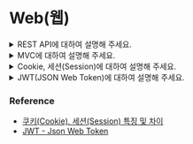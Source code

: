 # Web(웹)

<details>
  <summary>REST API에 대하여 설명해 주세요.</summary>
  <br>

- “Representational State Transfer” 의 약자로 자원을 이름(자원의 표현)으로 구분하여 해당 자원의 상태(정보)를 주고 받는 모든 것을 의미합니다.

- 구성요소
    - 자원(Resource)
    - 행위(Verb)
    - 표현(Representations) 

- 제약조건
  - Client-Server
  - Stateless
  - Caching
  - Uniform Interface
    - identification of resources
    - manipulation of resources through representations
    - self-descriptive message
    - HATEOAS(hyermedia as thr engine of application state)
  - Layered System
  - Code on demand(Optional)

</details>


<details>
  <summary>MVC에 대하여 설명해 주세요.</summary>
  <br>

- MVC(Model-View-Controller) 패턴은 소프트웨어 개발에서 사용되는 아키텍처 패턴 중 하나로, 소프트웨어의 구성 요소를 Model, View, Controller 3개의 역할로 분리하여 각각의 역할을 담당하도록 설계하는 패턴입니다.
- 각각의 역할을 분리하여, 코드의 재사용성과 유지보수성을 향상시키고, 소프트웨어 개발 과정에서의 역할 분담과 협업을 용이하게 합니다.

### 역할
  - Model: 애플리케이션의 데이터와 데이터 처리 로직을 담당합니다. 데이터의 유효성 검사, 데이터베이스와의 상호작용, 데이터의 변경 등의 작업을 수행합니다.
  - View: 사용자 인터페이스(UI)를 담당합니다. 모델에서 처리한 데이터를 적절한 형식으로 사용자에게 보여주거나, 사용자의 입력을 수신하여 컨트롤러에 전달합니다.
  - Controller: 모델과 뷰 간의 상호작용을 조정합니다. 사용자의 입력에 따라 모델의 데이터를 업데이트하거나, 뷰의 표시를 갱신합니다.


</details>

<details>
  <summary>Cookie, 세션(Session)에 대하여 설명해 주세요.</summary>
  <br>

- Cookie
  - 웹 서버가 클라이언트(웹 브라우저)에게 전송하는 작은 데이터 조각입니다.
  - 쿠키는 클라이언트 측에서 저장되며, 클라이언트가 웹 서버에 요청을 보낼 때마다 해당 쿠키가 함께 전송됩니다.

- Cookie 특징
  - 이름, 값, 만료일(저장 기간 설정), 경로 정보로 구성되어 있습니다.
  - 클라이언트에 총 <b>300</b>개의 쿠키를 저장할 수 있습니다.
  - 하나의 도메인 당 <b>20</b>개의 쿠키를 가질 수 있습니다.
  - 하나의 쿠키는 <b>4KB(=4096byte)</b>까지 저장 가능합니다.

- 쿠키의 동작 순서
  1. 클라이언트가 페이지를 요청합니다. (사용자가 웹사이트 접근)
  2. 웹 서버는 쿠키를 생성합니다.
  3. 생성한 쿠키에 정보를 담아 HTTP 화면을 돌려줄 때, 같이 클라이언트에게 돌려줍니다.
  4. 넘겨 받은 쿠키는 클라이언트가 가지고 있다가(로컬 PC에 저장) 다시 서버에 요청할 때 요청과 함께 쿠키를 전송합니다.
  5. 동일 사이트 재방문시 클라이언트의 PC에 해당 쿠키가 있는 경우, 요청 페이지와 함께 쿠키를 전송합니다.

- 세션(Session)
  - 서버 측에서 클라이언트의 상태를 유지하기 위해 사용되는 개념입니다.
  - 클라이언트가 서버에 접속하면 서버는 클라이언트에게 고유한 세션 ID를 부여하고, 해당 세션 ID를 서버에 저장합니다. 클라이언트가 서버에 요청을 보낼 때마다 세션 ID를 함께 전송하고, 서버는 세션 ID를 사용하여 클라이언트의 상태를 유지합니다.
  - 방문자가 웹 서버에 접속해 있는 상태를 하나의 단위로 보고 그것을 세션이라 합니다.

- 세션 특징
  - 웹 서버에 웹 컨테이너의 상태를 유지하기 위한 정보를 저장합니다.
  - 웹 서버의 저장되는 쿠키(=세션 쿠키)
  - 브라우저를 닫거나, 서버에서 세션을 삭제했을때만 삭제가 되므로, 쿠키보다 비교적 보안이 좋습니다.
  - 저장 데이터에 제한이 없습니다.(서버 용량이 허용하는 한...)
  - 각 클라이언트 고유 Session ID를 부여합니다. Session ID로 클라이언트를 구분하여 각 클라이언트 요구에 맞는 서비스 제공합니다.

- 세션의 동작 순서
  1. 클라이언트가 페이지를 요청합니다. (사용자가 웹사이트 접근)
  2. 서버는 접근한 클라이언트의 Request-Header 필드인 Cookie를 확인하여, 클라이언트가 해당 session-id를 보냈는지 확인합니다.
  3. session-id가 존재하지 않는다면, 서버는 session-id를 생성해 클라이언트에게 돌려줍니다.
  4. 서버에서 클라이언트로 돌려준 session-id를 쿠키를 사용해 서버에 저장합니다. 쿠키 이름 : JSESSIONID
  5. 클라이언트는 재접속 시, 이 쿠키(JSESSIONID)를 이용하여 session-id 값을 서버에 전달합니다.

</details>

<details>
  <summary>JWT(JSON Web Token)에 대하여 설명해 주세요.</summary>
  <br>

- Json Web Token의 약자로 웹에서 사용되는 JSON 형식의 토큰에 대한 표준 규격입니다.
- 주로 사용자의 인증(authentication) 또는 인가(authorization) 정보를 서버와 클라이언트 간에 안전하게 주고 받기 위해서 사용됩니다.

- 특징
  - 보통 `Authorization` HTTP 헤더를 `Bearer <토큰>`으로 설정하여 클라이언트에서 서버로 전송됩니다.
  - 서버에서는 토큰에 포함되어 있는 서명(signature) 정보를 통해서 위변조 여부를 빠르게 검증할 수 있게 됩니다.
  - Base64로 인코딩이 되어있습니다.

- 구조
  - 하나의 JWT 토큰은 헤더(header)와 페이로드(payload), 서명(signature) 이렇게 세 부분으로 이루어지며 각 구역이 `.` 기호로 구분됩니다.
  ```
  <헤더>.<페이로드>.<서명>
  ```
  - 헤더(header)에는 토큰의 유형과 서명 알고리즘에 명시합니다.
  - 페이로드(payload)에는 소위 claim이라고도 불리는 사용자의 인증/인가 정보가 담깁니다.
  - 서명(signature)에는 헤더와 페이로드가 비밀키로 서명되어 저장됩니다.

- 장점
  - 확장성이 용이하다. JWT는 토큰 자체에 사용자의 정보가 저장되어 있어있기 때문에 서버 입장에서 토큰을 검증만 해주면 되기 때문입니다.
  - 쿠키를 사용하지 않으므로 CORS 문제에서 자유로워진다.

- 한계
 - 어느 정도 규모가 있는 서비스에서 사용자 인증 용도로 JWT를 사용하기에는 부족한 경우가 있습니다.
  - 현재 로그인된 사용자의 모든 장비들을 나열
  - 특정 장비에서 로그아웃을 허용하는 기능을 구현

</details>


### Reference
- [쿠키(Cookie), 세션(Session) 특징 및 차이](https://hahahoho5915.tistory.com/32)
- [JWT - Json Web Token](https://www.daleseo.com/jwt/)